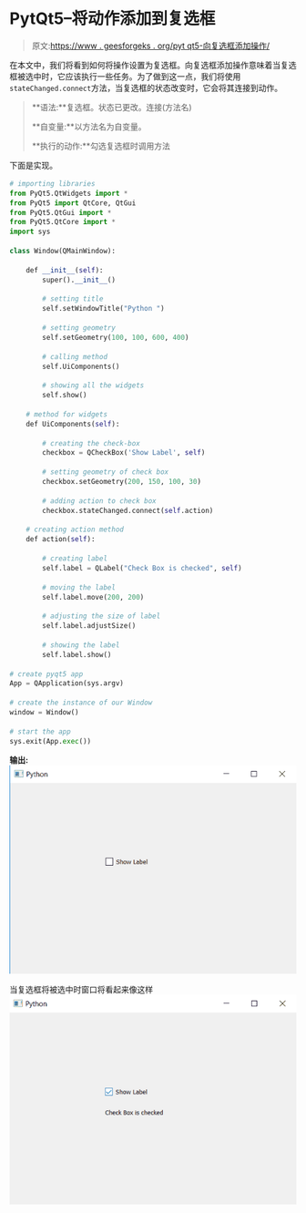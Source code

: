 # PytQt5–将动作添加到复选框

> 原文:[https://www . geesforgeks . org/pyt qt5-向复选框添加操作/](https://www.geeksforgeeks.org/pytqt5-adding-action-to-check-box/)

在本文中，我们将看到如何将操作设置为复选框。向复选框添加操作意味着当复选框被选中时，它应该执行一些任务。为了做到这一点，我们将使用`stateChanged.connect`方法，当复选框的状态改变时，它会将其连接到动作。

> **语法:**复选框。状态已更改。连接(方法名)
> 
> **自变量:**以方法名为自变量。
> 
> **执行的动作:**勾选复选框时调用方法

下面是实现。

```py
# importing libraries
from PyQt5.QtWidgets import * 
from PyQt5 import QtCore, QtGui
from PyQt5.QtGui import * 
from PyQt5.QtCore import * 
import sys

class Window(QMainWindow):

    def __init__(self):
        super().__init__()

        # setting title
        self.setWindowTitle("Python ")

        # setting geometry
        self.setGeometry(100, 100, 600, 400)

        # calling method
        self.UiComponents()

        # showing all the widgets
        self.show()

    # method for widgets
    def UiComponents(self):

        # creating the check-box
        checkbox = QCheckBox('Show Label', self)

        # setting geometry of check box
        checkbox.setGeometry(200, 150, 100, 30)

        # adding action to check box
        checkbox.stateChanged.connect(self.action)

    # creating action method
    def action(self):

        # creating label
        self.label = QLabel("Check Box is checked", self)

        # moving the label
        self.label.move(200, 200)

        # adjusting the size of label
        self.label.adjustSize()

        # showing the label
        self.label.show()

# create pyqt5 app
App = QApplication(sys.argv)

# create the instance of our Window
window = Window()

# start the app
sys.exit(App.exec())
```

**输出:**
![](img/e8a156522f2ef54cc90407bec821a82c.png)

当复选框将被选中时窗口将看起来像这样
![](img/71203e78d65980e73ebb8e1a74c9bb31.png)